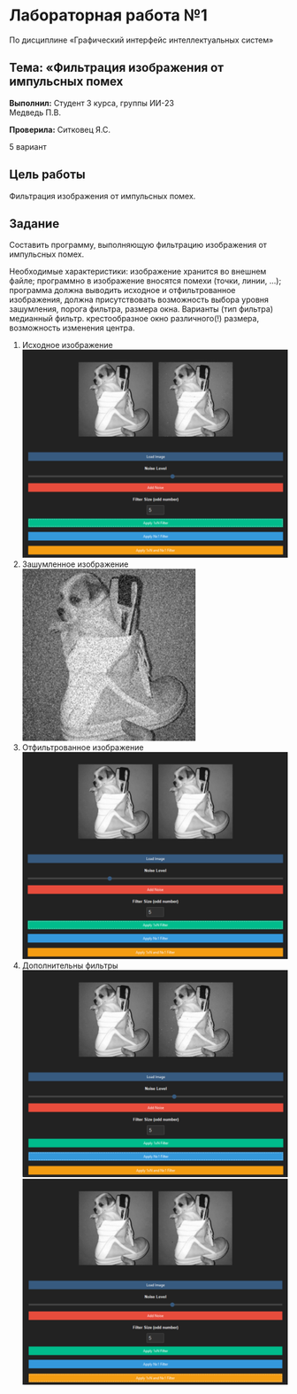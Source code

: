 # Лабораторная работа №1
 По дисциплине «Графический интерфейс интеллектуальных систем»

## Тема: «Фильтрация изображения от импульсных помех

**Выполнил:**
Студент 3 курса, группы ИИ-23  
Медведь П.В.

**Проверила:**
Ситковец Я.С.

5 вариант

## Цель работы

Фильтрация изображения от импульсных помех.

## Задание

Составить программу, выполняющую фильтрацию изображения от импульсных помех.

Необходимые характеристики:
изображение хранится во внешнем файле;
программно в изображение вносятся помехи (точки, линии, ...);
программа должна выводить исходное и отфильтрованное изображения, должна присутствовать возможность выбора уровня зашумления, порога фильтра, размера окна.
Варианты (тип фильтра)
медианный фильтр. крестообразное окно различного(!) размера, возможность изменения центра.

1. Исходное изображение
![Исходное изображение](images/img.png)
2. Зашумленное изображение
![Зашумленное изображение](images/img2.png)
3. Отфильтрованное изображение
![Отфильтрованное изображение](images/img3.png)
4. Дополнительны фильтры
![Дополнительный фильтр 2](images/img4.png)
![Дополнительный фильтр 3](images/img5.png)

